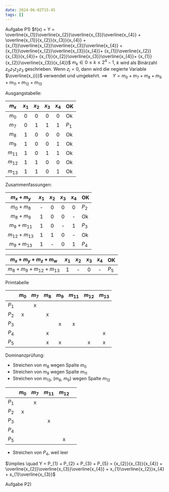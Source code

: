 ```yaml
---
date: 2024-06-02T15:45
tags: []
---
```

Aufgabe P1)
$f(x) = Y = \overline{x_{1}}\overline{x_{2}}\overline{x_{3}}\overline{x_{4}} + \overline{x_{1}}{x_{2}}{x_{3}}{x_{4}} + {x_{1}}\overline{x_{2}}\overline{x_{3}}\overline{x_{4}} + {x_{1}}\overline{x_{2}}\overline{x_{3}}{x_{4}}+ {x_{1}}\overline{x_{2}}{x_{3}}{x_{4}}+ {x_{1}}{x_{2}}\overline{x_{3}}\overline{x_{4}}+ {x_{1}}{x_{2}}\overline{x_{3}}{x_{4}}$
$m_{k} \in 0 \leq k \leq 2^4 - 1$, $k$ wird als Binärzahl $z_{0}z_{1}z_{2}z_{3}$ geschrieben. Wenn $z_i=0$, dann wird die negierte Variable $\overline{x_{i}}$ verwendet und umgekehrt. 
$\implies \quad Y = m_{0} + m_{7} + m_{8} + m_{9} + m_{11} + m_{12} + m_{13}$

Ausgangstabelle:

| $m_{x}$  | $x_{1}$ | $x_{2}$ | $x_{3}$ | $x_{4}$ | OK    |
|:--------:|:-----:|:-------:|:-------:|:-----:| ----- |
|  $m_{0}$   |   0   |    0    |    0    |   0   | Ok    |
| $m_{7}$  |   0   |    1    |    1    |   1   | $P_{1}$ |
| $m_{8}$  |   1   |    0    |    0    |   0   | Ok    |
| $m_{9}$  |   1   |    0    |    0    |   1   | Ok    |
| $m_{11}$ |   1   |    0    |    1    |   1   | Ok    |
| $m_{12}$ |   1   |    1    |    0    |   0   | Ok    |
| $m_{13}$ |   1   |    1    |    0    |   1   | Ok    | 

Zusammenfassungen:

|  $m_{x} + m_{y}$  | $x_{1}$ | $x_{2}$ | $x_{3}$ | $x_{4}$ | OK      |
|:-----------------:|:-----:|:-------:|:-------:|:-------:| ------- |
|  $m_{0} + m_{8}$  |   -   |    0    |    0    |    0    | $P_{2}$ |
|  $m_{8} + m_{9}$  |   1   |    0    |    0    |    -    | Ok      |
| $m_{9} + m_{11}$  |   1   |    0    |    -    |    1    | $P_{3}$ |
| $m_{12} + m_{13}$ |   1   |    1    |    0    |    -    | Ok      |
|  $m_{9}+m_{13}$   |   1   |    -    |    0    |    1    | $P_{4}$ | 

|  $m_{x} + m_{y} + m_{z} + m_{w}$  | $x_{1}$ | $x_{2}$ | $x_{3}$ | $x_{4}$ | OK      |
|:---------------------------------:|:-----:|:-------:|:-------:|:-------:| ------- |
| $m_{8} + m_{9} + m_{12} + m_{13}$ |   1   |    -    |    0    |    -    | $P_{5}$ |

Primtabelle

|         | $m_{0}$ | $m_{7}$ | $m_{8}$ | $m_{9}$ | $m_{11}$ | $m_{12}$ | $m_{13}$ |
|:-------:|:-------:|:-------:|:-------:|:-------:|:--------:|:--------:|:--------:|
| $P_{1}$ |         |    x    |         |         |          |          |          |
| $P_{2}$ |    x    |         |    x    |         |          |          |          |
| $P_{3}$ |         |         |         |    x    |    x     |          |          |
| $P_{4}$ |         |         |    x    |         |          |          |    x     |
| $P_{5}$ |         |         |    x    |    x    |          |    x     |    x     | 

Dominanzprüfung:
- Streichen von $m_{8}$ wegen Spalte $m_{0}$
- Streichen von $m_{9}$ wegen Spalte $m_{11}$
- Streichen von $m_{13}$, ($m_{8}$, $m_{9}$) wegen Spalte $m_{12}$

|         | $m_{0}$ | $m_{7}$ | $m_{11}$ | $m_{12}$ |     |
| :-------: | :-------: | :-------: | :-------: | :-------: | :-------: |
| $P_{1}$ |         | x       |          |          |     |
| $P_{2}$ | x       |         |          |          |     |
| $P_{3}$ |         |         | x        |          |     |
| $P_{4}$ |         |         |          |          |     |
| $P_{5}$ |         |         |          |    x     |     |

- Streichen von $P_{4}$, weil leer

$\implies \quad Y = P_{1} + P_{2} + P_{3} + P_{5} = {x_{2}}{x_{3}}{x_{4}} + \overline{x_{2}}\overline{x_{3}}\overline{x_{4}} + x_{1}\overline{x_{2}}x_{4} + x_{1}\overline{x_{3}}$


Aufgabe P2)